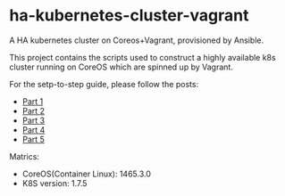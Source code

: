 # ha-kubernetes-cluster-vagrant
A HA kubernetes cluster on Coreos+Vagrant, provisioned by Ansible.

This project contains the scripts used to construct a highly available k8s cluster running on CoreOS which are spinned up by Vagrant.

For the setp-to-step guide, please follow the posts:

- [Part 1](http://www.wumuxian1988.com/2017/12/21/HA-Kubernetes-cluster-with-Vagrant-CoreOS-Ansible-Part-1/)
- [Part 2](http://www.wumuxian1988.com/2017/12/21/HA-Kubernetes-cluster-with-Vagrant-CoreOS-Ansible-Part-2/)
- [Part 3](http://www.wumuxian1988.com/2017/12/21/HA-Kubernetes-cluster-with-Vagrant-CoreOS-Ansible-Part-3/)
- [Part 4](http://www.wumuxian1988.com/2017/12/21/HA-Kubernetes-cluster-with-Vagrant-CoreOS-Ansible-Part-4/)
- [Part 5](http://www.wumuxian1988.com/2017/12/21/HA-Kubernetes-cluster-with-Vagrant-CoreOS-Ansible-Part-5/)

Matrics:
- CoreOS(Container Linux): 1465.3.0
- K8S version: 1.7.5
